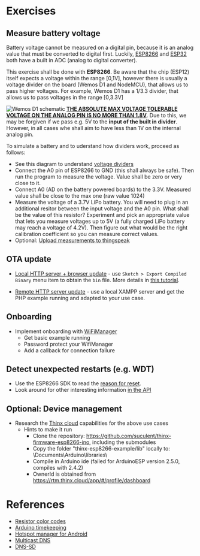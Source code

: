 # Exercises

## Measure battery voltage
Battery voltage cannot be measured on a digital pin, because it is an analog value that must be converted to digital first. Luckily, [ESP8266](https://www.espressif.com/sites/default/files/documentation/0a-esp8266ex_datasheet_en.pdf) and [ESP32](https://docs.espressif.com/projects/esp-idf/en/latest/api-reference/peripherals/adc.html) both have a built in ADC (analog to digital converter). 

This exercise shall be done with **ESP8266**. Be aware that the chip (ESP12) itself expects a voltage within the range [0,1V], however there is usually a voltage divider on the board (Wemos D1 and NodeMCU), that allows us to pass higher voltages. For example, Wemos D1 has a 1/3.3 divider, that allows us to pass voltages in the range [0,3.3V]

![Wemos D1 schematic](https://escapequotes.net/wp-content/uploads/2016/02/wemos-d1-mini-shematics.jpg "Wemos D1 schematic")
[**THE ABSOLUTE MAX VOLTAGE TOLERABLE VOLTAGE ON THE ANALOG PIN IS NO MORE THAN 1.8V**](https://www.esp8266.com/viewtopic.php?f=5&t=5556). Due to this, we may be forgiven if we pass e.g. 5V to the **input of the built in divider**. However, in all cases whe shall aim to have less than 1V on the internal analog pin. 


To simulate a battery and to uderstand how dividers work, proceed as follows:
* See this diagram to understand [voltage dividers](https://crcit.net/c/9a0ef05f)
* Connect the A0 pin of ESP8266 to GND (this shall always be safe). Then run the program to measure the voltage. Value shall be zero or very close to it.
* Connect A0 (AD on the battery powered boards) to the 3.3V. Measured value shall be close to the max one (raw value 1024)
* Measure the voltage of a 3.7V LiPo battery. You will need to plug in an additional resitor between the input voltage and the A0 pin. What shall be the value of this resistor? Experiment and pick an appropriate value that lets you measure voltages up to 5V (a fully charged LiPo battery may reach a voltage of 4.2V). Then figure out what would be the right calibration coefficient so you can measure correct values. 
* Optional: [Upload measurements to thingspeak](https://arduinodiy.wordpress.com/2016/12/25/monitoring-lipo-battery-voltage-with-wemos-d1-minibattery-shield-and-thingspeak/)

## OTA update
* [Local HTTP server + browser update](https://github.com/esp8266/Arduino/tree/2.3.0/doc/ota_updates#web-browser) - use `Sketch > Export Compiled Binary` menu item to obtain the `bin` file. More details in [this tutorial](https://randomnerdtutorials.com/bin-binary-files-sketch-arduino-ide/).

* [Remote HTTP server update](https://github.com/esp8266/Arduino/tree/2.3.0/doc/ota_updates#http-server) - use a local XAMPP server and get the PHP example running and adapted to your use case.


## Onboarding
* Implement onboarding with [WiFiManager](https://github.com/tzapu/WiFiManager)
    * Get basic example running
    * Password protect your WifiManager
    * Add a callback for connection failure


## Detect unexpected restarts (e.g. WDT)
* Use the ESP8266 SDK to read the [reason for reset](https://www.espressif.com/sites/default/files/documentation/esp8266_reset_causes_and_common_fatal_exception_causes_en.pdf).
* Look around for other interesting information [in the API](https://github.com/esp8266/Arduino/blob/61cd8d83859524db0066a647de3de3f6a0039bb2/libraries/esp8266/examples/TestEspApi/TestEspApi.ino)

## Optional: Device management
* Research the [Thinx cloud](https://thinx.cloud) capabilities for the above use cases
  * Hints to make it run
     * Clone the repository: https://github.com/suculent/thinx-firmware-esp8266-ino, including the submodules
     * Copy the folder "thinx-esp8266-example/lib" locally to: <home folder>\Documents\Arduino\libraries\
     * Compile in Arduino ide (failed for ArduinoESP version 2.5.0, compiles with 2.4.2)
     * OwnerId is obtained from https://rtm.thinx.cloud/app/#/profile/dashboard
   


# References
* [Resistor color codes](https://www.digikey.com/en/resources/conversion-calculators/conversion-calculator-resistor-color-code-5-band)
* [Arduino timekeeping](http://www.instructables.com/id/TESTED-Timekeeping-on-ESP8266-Arduino-Uno-WITHOUT-/)
* [Hotspot manager for Android](https://play.google.com/store/apps/details?id=com.etustudio.android.hotspotmanager&hl=en)
* [Multicast DNS](https://en.wikipedia.org/wiki/Multicast_DNS)
* [DNS-SD](http://www.dns-sd.org/)

